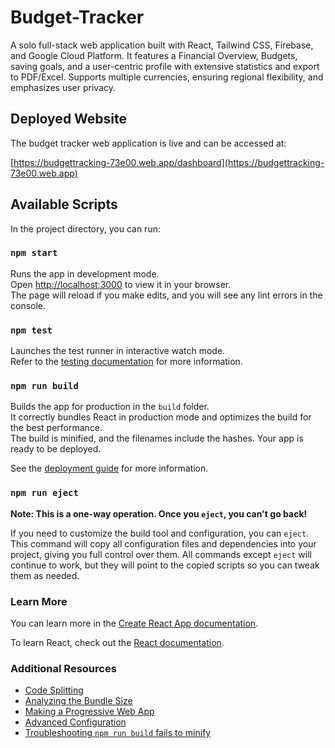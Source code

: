 # Budget-Tracker
A solo full-stack web application built with React, Tailwind CSS, Firebase, and Google Cloud Platform. It features a Financial Overview, Budgets, saving goals, and a user-centric profile with extensive statistics and export to PDF/Excel. Supports multiple currencies, ensuring regional flexibility, and emphasizes user privacy. 

## Deployed Website

The budget tracker web application is live and can be accessed at:

[https://budgettracking-73e00.web.app/dashboard](https://budgettracking-73e00.web.app)

## Available Scripts

In the project directory, you can run:

### `npm start`

Runs the app in development mode.\
Open [http://localhost:3000](http://localhost:3000) to view it in your browser.\
The page will reload if you make edits, and you will see any lint errors in the console.

### `npm test`

Launches the test runner in interactive watch mode.\
Refer to the [testing documentation](https://facebook.github.io/create-react-app/docs/running-tests) for more information.

### `npm run build`

Builds the app for production in the `build` folder.\
It correctly bundles React in production mode and optimizes the build for the best performance.\
The build is minified, and the filenames include the hashes. Your app is ready to be deployed.

See the [deployment guide](https://facebook.github.io/create-react-app/docs/deployment) for more information.

### `npm run eject`

**Note: This is a one-way operation. Once you `eject`, you can't go back!**

If you need to customize the build tool and configuration, you can `eject`. This command will copy all configuration files and dependencies into your project, giving you full control over them. All commands except `eject` will continue to work, but they will point to the copied scripts so you can tweak them as needed.

### Learn More

You can learn more in the [Create React App documentation](https://facebook.github.io/create-react-app/docs/getting-started).

To learn React, check out the [React documentation](https://reactjs.org/).

### Additional Resources

- [Code Splitting](https://facebook.github.io/create-react-app/docs/code-splitting)
- [Analyzing the Bundle Size](https://facebook.github.io/create-react-app/docs/analyzing-the-bundle-size)
- [Making a Progressive Web App](https://facebook.github.io/create-react-app/docs/making-a-progressive-web-app)
- [Advanced Configuration](https://facebook.github.io/create-react-app/docs/advanced-configuration)
- [Troubleshooting `npm run build` fails to minify](https://facebook.github.io/create-react-app/docs/troubleshooting#npm-run-build-fails-to-minify)
